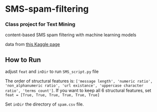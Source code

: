 # SMS-spam-filtering
### Class project for Text Mining

content-based SMS spam filtering with machine learning models

data from [this Kaggle page](https://www.kaggle.com/uciml/sms-spam-collection-dataset)

## How to Run
adjust `feat` and `inDir` to run `SMS_script.py` file

The order of structural features is: `['message length', 'numeric ratio', 'non_alphanumeric ratio', 'url existance', 'uppercase character ratio', 'terms count']`. If you want to keep all 6 structural features, set `feat = [True, True, True, True, True, True]`

Set `inDir` the directory of `spam.csv` file.
